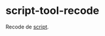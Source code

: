 
# script-tool-recode

Recode de <a href="http://man7.org/linux/man-pages/man1/script.1.html">script</a>.
